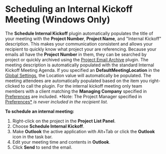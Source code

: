 # Scheduling an Internal Kickoff Meeting (Windows Only)

The **Schedule Internal Kickoff** plugin automatically populates the title of your meeting with the **Project Number**, **Project Name**, and "Internal Kickoff" description. This makes your communication consistent and allows your recipient to quickly know what project your are referencing. Because your emails all have the **Project Number** in them, they can be searched by project or quickly archived using the [Project Email Archive](<ProjectEmailArchive.md>) plugin. The meeting description is automatically populated with the standard Internal Kickoff Meeting Agenda. If you specified an **DefaultMeetingLocation** in the [Global Settings](<GlobalSettings.md>), the Location value will automatically be populated. The meeting attendees are automatically populated based on the item you right-clicked to call the plugin. For the internal kickoff meeting only team members with a client matching the **Managing Company** specified in [Preferences](<Preferences.md>) are included.  *Note: The Project Manager specified in [Preferences*](<Preferences.md>) *is never included in the recipient list.*

**To schedule an internal meeting:**

1. Right-click on the project in the **Project List Panel**.
2. Choose **Schedule Internal Kickoff**.
3. Make **Outlook** the active application with Alt+Tab or click the **Outlook** icon in the task bar.
4. Edit your meeting time and contents in **Outlook**.
5. Click **Send** to send the email.